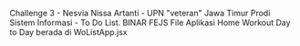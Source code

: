 Challenge 3 - Nesvia Nissa Artanti - UPN "veteran" Jawa Timur Prodi Sistem Informasi - To Do List. BINAR FEJS
File Aplikasi Home Workout Day to Day berada di WoListApp.jsx
